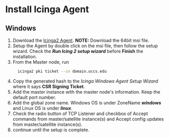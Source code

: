 # Install Icinga Agent

## Windows

1. Download the [Icinga2 Agent](https://packages.icinga.com/windows/). **NOTE:** Download the 64bit msi file.
1. Setup the Agent by double click on the msi file, then follow the setup wizard. Check the ***Run Icing 2 setup wizard*** before **Finish** the installation.
1. From the Master node, run
   ```bash
     icinga2 pki ticket --cn domain.uccs.edu
   ```
1. Copy the generated hash to the *Icinga Windows Agent Setup Wizard* where it says **CSR Signing Ticket**.
1. Add the master instance with the master node's information. Keep the default port number.
1. Add the global zone name. Windows OS is under ZoneName ***windows*** and Linux OS is under ***linux***.
1. Check the radio button of TCP Listener and checkbox of Accept commands from master/satellite instance(s) and Accept config updates from master/satellite instance(s).
1. continue until the setup is complete.
